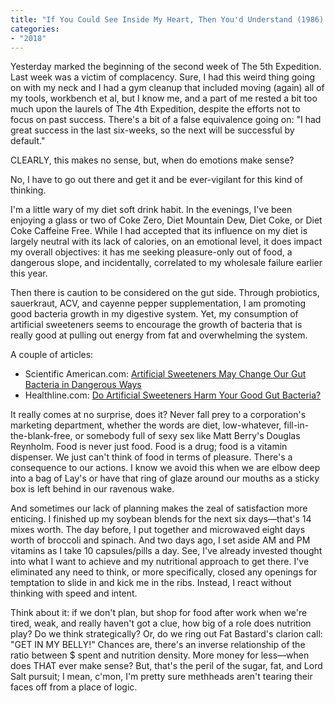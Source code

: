 ```yaml
---
title: "If You Could See Inside My Heart, Then You'd Understand (1986)."
categories:
- "2018"
---
```


Yesterday marked the beginning of the second week of The 5th Expedition. Last week was a victim of complacency. Sure, I had this weird thing going on with my neck and I had a gym cleanup that included moving (again) all of my tools, workbench et al, but I know me, and a part of me rested a bit too much upon the laurels of The 4th Expedition, despite the efforts not to focus on past success.
There's a bit of a false equivalence going on: "I had great success in the last six-weeks, so the next will be successful by default."

CLEARLY, this makes no sense, but, when do emotions make sense?

No, I have to go out there and get it and be ever-vigilant for this kind of thinking.

I'm a little wary of my diet soft drink habit. In the evenings, I've been enjoying a glass or two of Coke Zero, Diet Mountain Dew, Diet Coke, or Diet Coke Caffeine Free. While I had accepted that its influence on my diet is largely neutral with its lack of calories, on an emotional level, it does impact my overall objectives: it has me seeking pleasure-only out of food, a dangerous slope, and incidentally, correlated to my wholesale failure earlier this year.

Then there is caution to be considered on the gut side. Through probiotics, sauerkraut, ACV, and cayenne pepper supplementation, I am promoting good bacteria growth in my digestive system. Yet, my consumption of artificial sweeteners seems to encourage the growth of bacteria that is really good at pulling out energy from fat and overwhelming the system.

A couple of articles:

* Scientific American.com: [Artificial Sweeteners May Change Our Gut Bacteria in Dangerous Ways](https://www.scientificamerican.com/article/artificial-sweeteners-may-change-our-gut-bacteria-in-dangerous-ways/)
* Healthline.com: [Do Artificial Sweeteners Harm Your Good Gut Bacteria?](https://www.healthline.com/nutrition/artificial-sweeteners-and-gut-bacteria)

It really comes at no surprise, does it? Never fall prey to a corporation's marketing department, whether the words are diet, low-whatever, fill-in-the-blank-free, or somebody full of sexy sex like Matt Berry's Douglas Reynholm. Food is never just food. Food is a drug; food is a vitamin dispenser. We just can't think of food in terms of pleasure. There's a consequence to our actions. I know we avoid this when we are elbow deep into a bag of Lay's or have that ring of glaze around our mouths as a sticky box is left behind in our ravenous wake.

And sometimes our lack of planning makes the zeal of satisfaction more enticing. I finished up my soybean blends for the next six days—that's 14 mixes worth. The day before, I put together and microwaved eight days worth of broccoli and spinach. And two days ago, I set aside AM and PM vitamins as I take 10 capsules/pills a day. See, I've already invested thought into what I want to achieve and my nutritional approach to get there. I've eliminated any need to think, or more specifically, closed any openings for temptation to slide in and kick me in the ribs. Instead, I react without thinking with speed and intent.

Think about it: if we don't plan, but shop for food after work when we're tired, weak, and really haven't got a clue, how big of a role does nutrition play? Do we think strategically? Or, do we ring out Fat Bastard's clarion call: "GET IN MY BELLY!" Chances are, there's an inverse relationship of the ratio between $ spent and nutrition density. More money for less—when does THAT ever make sense? But, that's the peril of the sugar, fat, and Lord Salt pursuit; I mean, c'mon, I'm pretty sure methheads aren't tearing their faces off from a place of logic.